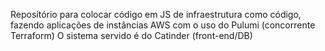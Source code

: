 Repositório para colocar código em JS de infraestrutura como código, fazendo aplicações de instâncias AWS com o uso do Pulumi (concorrente Terraform)
O sistema servido é do Catinder (front-end/DB)
